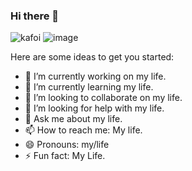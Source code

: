 ### Hi there 👋


![kafoi](https://github.com/hoshikuro22/hoshikuro22/assets/89105589/dbd91c3c-6897-4e95-b67b-6b3b88066937)  ![image](https://github.com/hoshikuro22/hoshikuro22/assets/89105589/bb1370d7-fde8-4a65-8a32-97411c917e80)



Here are some ideas to get you started:

- 🔭 I’m currently working on my life.
- 🌱 I’m currently learning my life.
- 👯 I’m looking to collaborate on my life.
- 🤔 I’m looking for help with my life.
- 💬 Ask me about my life.
- 📫 How to reach me: My life.
- 😄 Pronouns: my/life
- ⚡ Fun fact: My Life.


